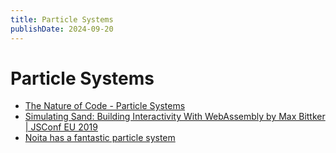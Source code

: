 ```yaml
---
title: Particle Systems
publishDate: 2024-09-20
---
```


# Particle Systems

- [The Nature of Code - Particle Systems](the-nature-of-code.md#particle-systems)
- [Simulating Sand: Building Interactivity With WebAssembly by Max Bittker | JSConf EU 2019](https://www.youtube.com/watch?v=-dD-EaZ29hs)
- [Noita has a fantastic particle system](noita.md)
